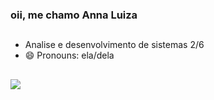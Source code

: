 ### oii, me chamo Anna Luiza 

##
- Analise e desenvolvimento de sistemas 2/6
- 😄 Pronouns: ela/dela

##

<div> 
  <a href="https://www.instagram.com/a.nnass/" target="_blank"><img src="https://img.shields.io/badge/-Instagram-%23E4405F?style=for-the-badge&logo=instagram&logoColor=white" target="_blank"></a>
  
  </div>
